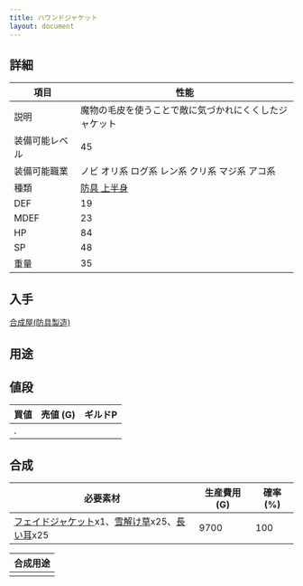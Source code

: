 ```yaml
---
title: ハウンドジャケット
layout: document
---
```

## 詳細


|項目|性能|
|---|---|
|説明|魔物の毛皮を使うことで敵に気づかれにくくしたジャケット|
|装備可能レベル|45|
|装備可能職業|ノビ オリ系 ログ系 レン系 クリ系 マジ系 アコ系|
|種類|[防具 上半身](防具(上半身))|
|DEF|19|
|MDEF|23|
|HP|84|
|SP|48|
|重量|35|

## 入手

[合成屋(防具製造)](合成屋(防具製造))

## 用途


## 値段


|買値|売値 (G)|ギルドP|
|---|---|---|
|.|||

## 合成


|必要素材|生産費用 (G)|確率 (%)|
|---|---|---|
|[フェイドジャケット](フェイドジャケット)x1、[雪解け草](雪解け草)x25、[長い耳](長い耳)x25|9700|100|


|合成用途|
|---|
||